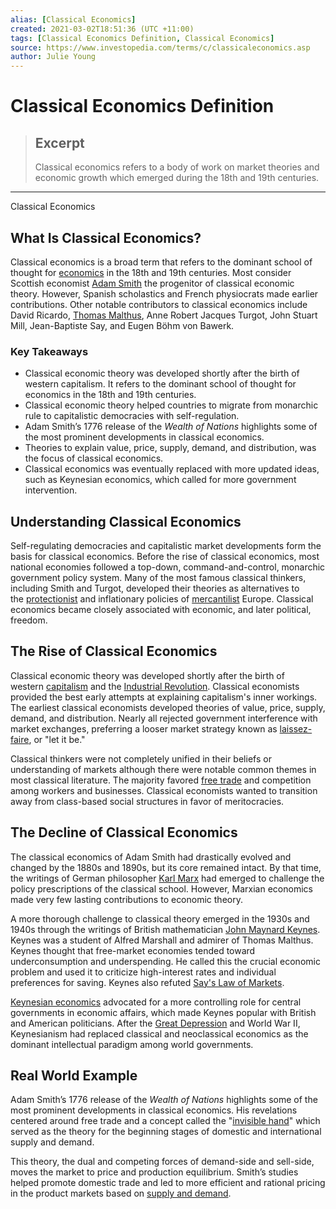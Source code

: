 ```yaml
---
alias: [Classical Economics]
created: 2021-03-02T18:51:36 (UTC +11:00)
tags: [Classical Economics Definition, Classical Economics]
source: https://www.investopedia.com/terms/c/classicaleconomics.asp
author: Julie Young
---
```


# Classical Economics Definition

> ## Excerpt
> Classical economics refers to a body of work on market theories and economic growth which emerged during the 18th and 19th centuries.

---

Classical Economics
## What Is Classical Economics?

Classical economics is a broad term that refers to the dominant school of thought for [economics](https://www.investopedia.com/terms/e/economics.asp) in the 18th and 19th centuries. Most consider Scottish economist [Adam Smith](https://www.investopedia.com/updates/adam-smith-economics/) the progenitor of classical economic theory. However, Spanish scholastics and French physiocrats made earlier contributions. Other notable contributors to classical economics include David Ricardo, [Thomas Malthus](https://www.investopedia.com/terms/t/thomas-malthus.asp), Anne Robert Jacques Turgot, John Stuart Mill, Jean-Baptiste Say, and Eugen Böhm von Bawerk.

### Key Takeaways

-   Classical economic theory was developed shortly after the birth of western capitalism. It refers to the dominant school of thought for economics in the 18th and 19th centuries.
-   Classical economic theory helped countries to migrate from monarchic rule to capitalistic democracies with self-regulation.
-   Adam Smith’s 1776 release of the _Wealth of Nations_ highlights some of the most prominent developments in classical economics.
-   Theories to explain value, price, supply, demand, and distribution, was the focus of classical economics.
-   Classical economics was eventually replaced with more updated ideas, such as Keynesian economics, which called for more government intervention.

## Understanding Classical Economics

Self-regulating democracies and capitalistic market developments form the basis for classical economics. Before the rise of classical economics, most national economies followed a top-down, command-and-control, monarchic government policy system. Many of the most famous classical thinkers, including Smith and Turgot, developed their theories as alternatives to the [protectionist](https://www.investopedia.com/terms/p/protectionism.asp) and inflationary policies of [mercantilist](https://www.investopedia.com/terms/m/mercantilism.asp) Europe. Classical economics became closely associated with economic, and later political, freedom.

## The Rise of Classical Economics

Classical economic theory was developed shortly after the birth of western [capitalism](https://www.investopedia.com/terms/c/capitalism.asp) and the [Industrial Revolution](https://www.investopedia.com/terms/i/industrial-revolution.asp). Classical economists provided the best early attempts at explaining capitalism's inner workings. The earliest classical economists developed theories of value, price, supply, demand, and distribution. Nearly all rejected government interference with market exchanges, preferring a looser market strategy known as [laissez-faire](https://www.investopedia.com/terms/l/laissezfaire.asp), or "let it be."

Classical thinkers were not completely unified in their beliefs or understanding of markets although there were notable common themes in most classical literature. The majority favored [free trade](https://www.investopedia.com/terms/f/free-trade.asp) and competition among workers and businesses. Classical economists wanted to transition away from class-based social structures in favor of meritocracies.

## The Decline of Classical Economics

The classical economics of Adam Smith had drastically evolved and changed by the 1880s and 1890s, but its core remained intact. By that time, the writings of German philosopher [Karl Marx](https://www.investopedia.com/terms/k/karl-marx.asp) had emerged to challenge the policy prescriptions of the classical school. However, Marxian economics made very few lasting contributions to economic theory.

A more thorough challenge to classical theory emerged in the 1930s and 1940s through the writings of British mathematician [John Maynard Keynes](https://www.investopedia.com/terms/j/john_maynard_keynes.asp). Keynes was a student of Alfred Marshall and admirer of Thomas Malthus. Keynes thought that free-market economies tended toward underconsumption and underspending. He called this the crucial economic problem and used it to criticize high-interest rates and individual preferences for saving. Keynes also refuted [Say's Law of Markets](https://www.investopedia.com/terms/s/says-law.asp).

[Keynesian economics](https://www.investopedia.com/terms/k/keynesianeconomics.asp) advocated for a more controlling role for central governments in economic affairs, which made Keynes popular with British and American politicians. After the [Great Depression](https://www.investopedia.com/terms/g/great_depression.asp) and World War II, Keynesianism had replaced classical and neoclassical economics as the dominant intellectual paradigm among world governments.

## Real World Example

Adam Smith’s 1776 release of the _Wealth of Nations_ highlights some of the most prominent developments in classical economics. His revelations centered around free trade and a concept called the "[invisible hand](https://www.investopedia.com/terms/i/invisiblehand.asp)" which served as the theory for the beginning stages of domestic and international supply and demand.

This theory, the dual and competing forces of demand-side and sell-side, moves the market to price and production equilibrium. Smith’s studies helped promote domestic trade and led to more efficient and rational pricing in the product markets based on [supply and demand](https://www.investopedia.com/terms/l/law-of-supply-demand.asp).
